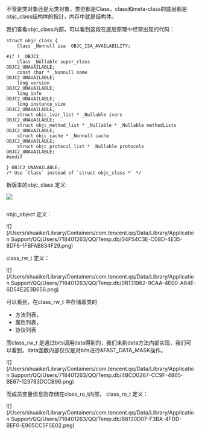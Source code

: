 不管是类对象还是元类对象，类型都是Class，class和meta-class的底层都是objc_class结构体的指针，内存中就是结构体。

我们查看objc_class内部，可以看到这段在底层原理中经常出现的代码：

```
struct objc_class {
    Class _Nonnull isa  OBJC_ISA_AVAILABILITY;

#if !__OBJC2__
    Class _Nullable super_class                              OBJC2_UNAVAILABLE;
    const char * _Nonnull name                               OBJC2_UNAVAILABLE;
    long version                                             OBJC2_UNAVAILABLE;
    long info                                                OBJC2_UNAVAILABLE;
    long instance_size                                       OBJC2_UNAVAILABLE;
    struct objc_ivar_list * _Nullable ivars                  OBJC2_UNAVAILABLE;
    struct objc_method_list * _Nullable * _Nullable methodLists                    OBJC2_UNAVAILABLE;
    struct objc_cache * _Nonnull cache                       OBJC2_UNAVAILABLE;
    struct objc_protocol_list * _Nullable protocols          OBJC2_UNAVAILABLE;
#endif

} OBJC2_UNAVAILABLE;
/* Use `Class` instead of `struct objc_class *` */

```

新版本的objc_class 定义:

![](/Users/shuaike/Desktop/FBD8B798-A73F-4B0B-A83E-11DEF0A2AEFA.png)

```

```

objc\_object 定义：

![](/Users/shuaike/Library/Containers/com.tencent.qq/Data/Library/Application Support/QQ/Users/718401263/QQ/Temp.db/04F54C3E-C08D-4E35-8DF8-1FBFAB834F29.png)


class\_rw\_t 定义：

![](/Users/shuaike/Library/Containers/com.tencent.qq/Data/Library/Application Support/QQ/Users/718401263/QQ/Temp.db/0B131962-9CAA-4E00-A84E-6D54E2E3B656.png)

可以看到，在class\_rw\_t 中存储着类的

+ 方法列表，
+ 属性列表，
+ 协议列表

而class_rw_t 是通过bits调用data得到的，我们来到data方法内部实现，我们可以看到，data函数内部仅仅是对bits进行&FAST_DATA_MASK操作。

![](/Users/shuaike/Library/Containers/com.tencent.qq/Data/Library/Application Support/QQ/Users/718401263/QQ/Temp.db/4BCD0267-CC9F-4865-BE67-123783DCCB96.png)

而成员变量信息则存储在class_ro_t内部，
class_ro_t 定义：

![](/Users/shuaike/Library/Containers/com.tencent.qq/Data/Library/Application Support/QQ/Users/718401263/QQ/Temp.db/B8130D07-F3BA-4FDD-BEF0-E905CC5F5E02.png)


